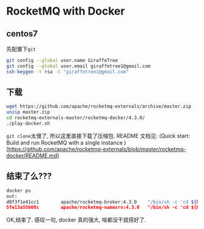 # RocketMQ with Docker

## centos7

先配置下`git`

```sh
git config --global user.name GiraffeTree
git config --global user.email giraffetree1@gmail.com
ssh-keygen -t rsa -C "giraffetree1@gmail.com"
```

## 下载

```sh
wget https://github.com/apache/rocketmq-externals/archive/master.zip
unzip master.zip
cd rocketmq-externals-master/rocketmq-docker/4.3.0/
./play-docker.sh
```

`git clone`太慢了, 所以这里直接下载了压缩包. README 文档见: (Quick start: Build and run RocketMQ with a single instance
)[https://github.com/apache/rocketmq-externals/blob/master/rocketmq-docker/README.md]

## 结束了么???

```sh
docker ps
out:
d0f3f1e41cc1        apache/rocketmq-broker:4.3.0    "/bin/sh -c 'cd ${RO…"   5 seconds ago       Up 5 seconds        0.0.0.0:10909->10909/tcp, 0.0.0.0:10911->10911/tcp                                                                                              rmqbroker
5fe13a55b08c        apache/rocketmq-namesrv:4.3.0   "/bin/sh -c 'cd ${RO…"   6 seconds ago       Up 5 seconds        0.0.0.0:9876->9876/tcp                                                                                                                          rmqnamesrv
```

OK,结束了. 感叹一句, docker 真的强大, 啥都没干就搭好了.

## 




